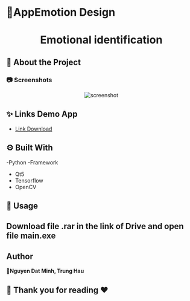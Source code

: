 # 📃AppEmotion Design

<h1 align="center">Emotional identification</h1> 

## :star2: About the Project

<!-- Screenshots -->
### :camera: Screenshots

<div align="center"> 
  <img src="img/screenshot.png" alt="screenshot" />
</div>

## ✨ Links Demo App

- [Link Download](https://drive.google.com/file/d/15J1CkL3w08n8Fgb6ffLXCXAXTJnla7my/view?fbclid=IwAR2AIeqQtJYjbWc_1kXLCSS6XX-3uBi3qMOF5ZctlH9CSAAmoffx8Q7IYEM)

## :gear: Built With

-Python
-Framework
- Qt5
- Tensorflow
- OpenCV

## 🚀 Usage
  Download file .rar in the link of Drive and open file main.exe
- 
## Author

👤**Nguyen Dat Minh, Trung Hau**


## 🤝 Thank you for reading ❤️

